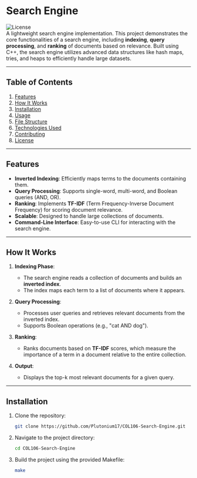# Search Engine

![License](https://img.shields.io/badge/License-MIT-blue)  
A lightweight search engine implementation. This project demonstrates the core functionalities of a search engine, including **indexing**, **query processing**, and **ranking** of documents based on relevance. Built using C++, the search engine utilizes advanced data structures like hash maps, tries, and heaps to efficiently handle large datasets.

---

## Table of Contents
1. [Features](#features)
2. [How It Works](#how-it-works)
3. [Installation](#installation)
4. [Usage](#usage)
5. [File Structure](#file-structure)
6. [Technologies Used](#technologies-used)
7. [Contributing](#contributing)
8. [License](#license)

---

## Features

- **Inverted Indexing**: Efficiently maps terms to the documents containing them.
- **Query Processing**: Supports single-word, multi-word, and Boolean queries (AND, OR).
- **Ranking**: Implements **TF-IDF** (Term Frequency-Inverse Document Frequency) for scoring document relevance.
- **Scalable**: Designed to handle large collections of documents.
- **Command-Line Interface**: Easy-to-use CLI for interacting with the search engine.

---

## How It Works

1. **Indexing Phase**:
   - The search engine reads a collection of documents and builds an **inverted index**.
   - The index maps each term to a list of documents where it appears.

2. **Query Processing**:
   - Processes user queries and retrieves relevant documents from the inverted index.
   - Supports Boolean operations (e.g., "cat AND dog").

3. **Ranking**:
   - Ranks documents based on **TF-IDF** scores, which measure the importance of a term in a document relative to the entire collection.

4. **Output**:
   - Displays the top-k most relevant documents for a given query.

---

## Installation

1. Clone the repository:
   ```bash
   git clone https://github.com/Plutonium17/COL106-Search-Engine.git
2. Navigate to the project directory:
   ```bash
   cd COL106-Search-Engine
3. Build the project using the provided Makefile:
   ```bash
   make


